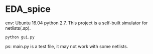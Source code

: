# EDA_spice
env: Ubuntu 16.04 python 2.7.
This project is a self-built simulator for netlists(.sp). 
```
python gui.py
```
ps: main.py is a test file, it may not work with some netlists.
